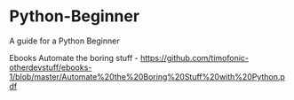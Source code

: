 # Python-Beginner
A guide for a Python Beginner

Ebooks
Automate the boring stuff - https://github.com/timofonic-otherdevstuff/ebooks-1/blob/master/Automate%20the%20Boring%20Stuff%20with%20Python.pdf
